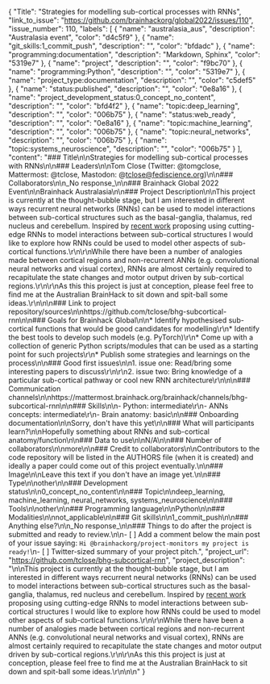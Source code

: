 {
  "Title": "Strategies for modelling sub-cortical processes with RNNs",
  "link_to_issue": "https://github.com/brainhackorg/global2022/issues/110",
  "issue_number": 110,
  "labels": [
    {
      "name": "australasia_aus",
      "description": "Australasia event",
      "color": "d4c5f9"
    },
    {
      "name": "git_skills:1_commit_push",
      "description": "",
      "color": "bfdadc"
    },
    {
      "name": "programming:documentation",
      "description": "Markdown, Sphinx",
      "color": "5319e7"
    },
    {
      "name": "project",
      "description": "",
      "color": "f9bc70"
    },
    {
      "name": "programming:Python",
      "description": "",
      "color": "5319e7"
    },
    {
      "name": "project_type:documentation",
      "description": "",
      "color": "c5def5"
    },
    {
      "name": "status:published",
      "description": "",
      "color": "0e8a16"
    },
    {
      "name": "project_development_status:0_concept_no_content",
      "description": "",
      "color": "bfd4f2"
    },
    {
      "name": "topic:deep_learning",
      "description": "",
      "color": "006b75"
    },
    {
      "name": "status:web_ready",
      "description": "",
      "color": "0e8a16"
    },
    {
      "name": "topic:machine_learning",
      "description": "",
      "color": "006b75"
    },
    {
      "name": "topic:neural_networks",
      "description": "",
      "color": "006b75"
    },
    {
      "name": "topic:systems_neuroscience",
      "description": "",
      "color": "006b75"
    }
  ],
  "content": "### Title\n\nStrategies for modelling sub-cortical processes with RNNs\n\n### Leaders\n\nTom Close (Twitter: @tomgclose, Mattermost: @tclose, Mastodon: @tclose@fediscience.org)\n\n### Collaborators\n\n_No response_\n\n### Brainhack Global 2022 Event\n\nBrainhack Australasia\n\n### Project Description\n\nThis project is currently at the thought-bubble stage, but I am interested in different ways recurrent neural networks (RNNs) can be used to model interactions between sub-cortical structures such as the basal-ganglia, thalamus, red nucleus and cerebellum. Inspired by [recent work](https://proceedings.neurips.cc/paper/2021/hash/3ffebb08d23c609875d7177ee769a3e9-Abstract.html) proposing using cutting-edge RNNs to model interactions between sub-cortical structures I would like to explore how RNNs could be used to model other aspects of sub-cortical functions.\r\n\r\nWhile there have been a number of analogies made between cortical regions and non-recurrent ANNs (e.g. convolutional neural networks and visual cortex), RNNs are almost certainly required to recapitulate the state changes and motor output driven by sub-cortical regions.\r\n\r\nAs this this project is just at conception, please feel free to find me at the Australian BrainHack to sit down and spit-ball some ideas.\r\n\n\n### Link to project repository/sources\n\nhttps://github.com/tclose/bhg-subcortical-rnn\n\n### Goals for Brainhack Global\n\n* Identify hypothesised sub-cortical functions that would be good candidates for modelling\r\n* Identify the best tools to develop such models (e.g. PyTorch)\r\n* Come up with a collection of generic Python scripts/modules that can be used as a starting point for such projects\r\n* Publish some strategies and learnings on the process\n\n### Good first issues\n\n1. issue one: Read/bring some interesting papers to discuss\r\n\r\n2. issue two: Bring knowledge of a particular sub-cortical pathway or cool new RNN architecture\r\n\n\n### Communication channels\n\nhttps://mattermost.brainhack.org/brainhack/channels/bhg-subcortical-rnn\n\n### Skills\n\n- Python: intermediate\r\n- ANNs concepts: intermediate\r\n- Brain anatomy: basic\n\n### Onboarding documentation\n\nSorry, don't have this yet\n\n### What will participants learn?\n\nHopefully something about RNNs and sub-cortical anatomy/function\n\n### Data to use\n\nN/A\n\n### Number of collaborators\n\nmore\n\n### Credit to collaborators\n\nContributors to the code repository will be listed in the AUTHORS file (when it is created) and ideally a paper could come out of this project eventually.\n\n### Image\n\nLeave this text if you don't have an image yet.\n\n### Type\n\nother\n\n### Development status\n\n0_concept_no_content\n\n### Topic\n\ndeep_learning, machine_learning, neural_networks, systems_neuroscience\n\n### Tools\n\nother\n\n### Programming language\n\nPython\n\n### Modalities\n\nnot_applicable\n\n### Git skills\n\n1_commit_push\n\n### Anything else?\n\n_No response_\n\n### Things to do after the project is submitted and ready to review.\n\n- [ ] Add a comment below the main post of your issue saying: `Hi @brainhackorg/project-monitors my project is ready!`\n- [ ] Twitter-sized summary of your project pitch.",
  "project_url": "https://github.com/tclose/bhg-subcortical-rnn",
  "project_description": "\n\nThis project is currently at the thought-bubble stage, but I am interested in different ways recurrent neural networks (RNNs) can be used to model interactions between sub-cortical structures such as the basal-ganglia, thalamus, red nucleus and cerebellum. Inspired by [recent work](https://proceedings.neurips.cc/paper/2021/hash/3ffebb08d23c609875d7177ee769a3e9-Abstract.html) proposing using cutting-edge RNNs to model interactions between sub-cortical structures I would like to explore how RNNs could be used to model other aspects of sub-cortical functions.\r\n\r\nWhile there have been a number of analogies made between cortical regions and non-recurrent ANNs (e.g. convolutional neural networks and visual cortex), RNNs are almost certainly required to recapitulate the state changes and motor output driven by sub-cortical regions.\r\n\r\nAs this this project is just at conception, please feel free to find me at the Australian BrainHack to sit down and spit-ball some ideas.\r\n\n\n"
}